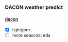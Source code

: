 ### DACON weather predict

#### [dacon](https://dacon.io/competitions/official/235584/overview/)

* [x] lightgbm
* [ ] more seasonal eda